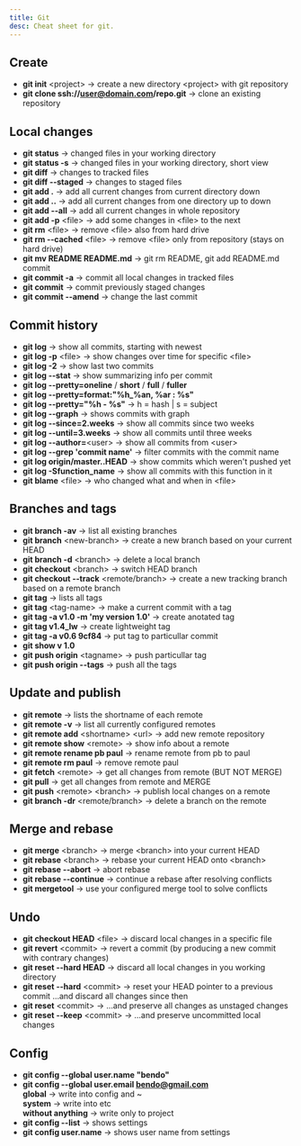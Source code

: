 ```yaml
---
title: Git
desc: Cheat sheet for git.
---
```


## Create
 - **git init** \<project\> &rarr; create a new directory \<project\> with git repository
 - **git clone ssh://user@domain.com/repo.git** &rarr; clone an existing repository

## Local changes
 - **git status** &rarr; changed files in your working directory
 - **git status -s** &rarr; changed files in your working directory, short view
 - **git diff** &rarr; changes to tracked files
 - **git diff \-\-staged** &rarr; changes to staged files
 - **git add .** &rarr; add all current changes from current directory down
 - **git add ..** &rarr; add all current changes from one directory up to down
 - **git add \-\-all** &rarr; add all current changes in whole repository
 - **git add -p** \<file\> &rarr; add some changes in \<file\> to the next
 - **git rm** \<file\> &rarr; remove \<file\> also from hard drive
 - **git rm \-\-cached** \<file\> &rarr; remove \<file\> only from repository (stays on hard drive)
 - **git mv README README.md** &rarr; git rm README, git add README.md commit
 - **git commit -a** &rarr; commit all local changes in tracked files
 - **git commit** &rarr; commit previously staged changes
 - **git commit \-\-amend** &rarr; change the last commit

## Commit history
 - **git log** &rarr; show all commits, starting with newest
 - **git log -p** \<file\> &rarr; show changes over time for specific \<file\>
 - **git log -2** &rarr; show last two commits
 - **git log \-\-stat** &rarr; show summarizing info per commit
 - **git log \-\-pretty=oneline** / **short** / **full** / **fuller**
 - **git log \-\-pretty=format:"%h_%an, %ar : %s"**
 - **git log \-\-pretty="%h - %s"** &rarr; h = hash \| s = subject
 - **git log \-\-graph** &rarr; shows commits with graph
 - **git log \-\-since=2.weeks** &rarr; show all commits since two weeks
 - **git log \-\-until=3.weeks** &rarr; show all commits until three weeks
 - **git log \-\-author=**\<user\> &rarr; show all commits from \<user\>
 - **git log \-\-grep 'commit name'** &rarr; filter commits with the commit name
 - **git log origin/master..HEAD** &rarr; show commits which weren't pushed yet
 - **git log -Sfunction_name** &rarr; show all commits with this function in it
 - **git blame** \<file\> &rarr; who changed what and when in \<file\>

## Branches and tags
 - **git branch -av** &rarr; list all existing branches
 - **git branch** \<new-branch\> &rarr; create a new branch based on your current HEAD
 - **git branch -d** \<branch\> &rarr; delete a local branch
 - **git checkout** \<branch\> &rarr; switch HEAD branch
 - **git checkout \-\-track** \<remote/branch\> &rarr; create a new tracking branch based on a remote branch
 - **git tag** &rarr; lists all tags
 - **git tag** \<tag-name\> &rarr; make a current commit with a tag
 - **git tag -a v1.0 -m 'my version 1.0'** &rarr; create anotated tag
 - **git tag v1.4_lw** &rarr; create lightweight tag
 - **git tag -a v0.6 9cf84** &rarr; put tag to particullar commit
 - **git show v 1.0**
 - **git push origin** \<tagname\> &rarr; push particullar tag
 - **git push origin \-\-tags** &rarr; push all the tags

## Update and publish
 - **git remote** &rarr; lists the shortname of each remote
 - **git remote -v** &rarr; list all currently configured remotes
 - **git remote add** \<shortname\> \<url\> &rarr; add new remote repository
 - **git remote show** \<remote\> &rarr; show info about a remote
 - **git remote rename pb paul** &rarr; rename remote from pb to paul
 - **git remote rm paul** &rarr; remove remote paul
 - **git fetch** \<remote\> &rarr; get all changes from remote (BUT NOT MERGE)
 - **git pull** &rarr; get all changes from remote and MERGE
 - **git push** \<remote\> \<branch\> &rarr; publish local changes on a remote
 - **git branch -dr** \<remote/branch\> &rarr; delete a branch on the remote

## Merge and rebase
 - **git merge** \<branch\> &rarr; merge \<branch\> into your current HEAD
 - **git rebase** \<branch\> &rarr; rebase your current HEAD onto \<branch\>
 - **git rebase \-\-abort** &rarr; abort rebase
 - **git rebase \-\-continue** &rarr; continue a rebase after resolving conflicts
 - **git mergetool** &rarr; use your configured merge tool to solve conflicts

## Undo
 - **git checkout HEAD** \<file\> &rarr; discard local changes in a specific file
 - **git revert** \<commit\> &rarr; revert a commit (by producing a new commit with contrary changes)
 - **git reset \-\-hard HEAD** &rarr; discard all local changes in you working directory
 - **git reset \-\-hard** \<commit\> &rarr; reset your HEAD pointer to a previous commit ...and discard all changes since then
 - **git reset** \<commit\> &rarr; ...and preserve all changes as unstaged changes
 - **git reset \-\-keep** \<commit\> &rarr; ...and preserve uncommitted local changes

## Config
 - **git config \-\-global user.name "bendo"**
 - **git config \-\-global user.email bendo@gmail.com**  
   **global** &rarr; write into config and ~  
   **system** &rarr; write into etc  
   **without anything** &rarr; write only to project
 - **git config \-\-list** &rarr; shows settings
 - **git config user.name** &rarr; shows user name from settings
